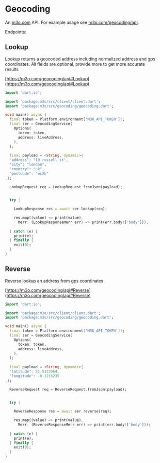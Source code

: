 # Geocoding

An [m3o.com](https://m3o.com) API. For example usage see [m3o.com/geocoding/api](https://m3o.com/geocoding/api).

Endpoints:

## Lookup

Lookup returns a geocoded address including normalized address and gps coordinates. All fields are optional, provide more to get more accurate results


[https://m3o.com/geocoding/api#Lookup](https://m3o.com/geocoding/api#Lookup)

```dart
import 'dart:io';

import 'package:m3o/src/client/client.dart';
import 'package:m3o/src/geocoding/geocoding.dart';

void main() async {
  final token = Platform.environment['M3O_API_TOKEN']!;
  final ser = GeocodingService(
    Options(
      token: token,
      address: liveAddress,
    ),
  );
 
  final payload = <String, dynamic>{
  "address": "10 russell st",
  "city": "london",
  "country": "uk",
  "postcode": "wc2b"
,};

  LookupRequest req = LookupRequest.fromJson(payload);

  
  try {

	LookupResponse res = await ser.lookup(req);

    res.map((value) => print(value),
	  Merr: (LookupResponseMerr err) => print(err.body!['body']));	
  
  } catch (e) {
    print(e);
  } finally {
    exit(0);
  }
}
```
## Reverse

Reverse lookup an address from gps coordinates


[https://m3o.com/geocoding/api#Reverse](https://m3o.com/geocoding/api#Reverse)

```dart
import 'dart:io';

import 'package:m3o/src/client/client.dart';
import 'package:m3o/src/geocoding/geocoding.dart';

void main() async {
  final token = Platform.environment['M3O_API_TOKEN']!;
  final ser = GeocodingService(
    Options(
      token: token,
      address: liveAddress,
    ),
  );
 
  final payload = <String, dynamic>{
  "latitude": 51.5123064,
  "longitude": -0.1216235
,};

  ReverseRequest req = ReverseRequest.fromJson(payload);

  
  try {

	ReverseResponse res = await ser.reverse(req);

    res.map((value) => print(value),
	  Merr: (ReverseResponseMerr err) => print(err.body!['body']));	
  
  } catch (e) {
    print(e);
  } finally {
    exit(0);
  }
}
```
